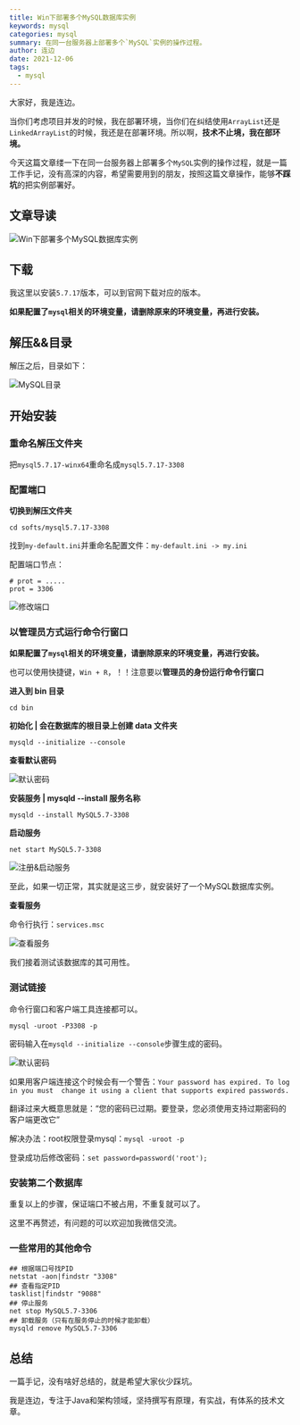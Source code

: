 ```yaml
---
title: Win下部署多个MySQL数据库实例
keywords: mysql
categories: mysql
summary: 在同一台服务器上部署多个`MySQL`实例的操作过程。
author: 连边
date: 2021-12-06
tags:
  - mysql
---
```


大家好，我是连边。

当你们考虑项目并发的时候，我在部署环境，当你们在纠结使用`ArrayList`还是`LinkedArrayList`的时候，我还是在部署环境。所以啊，**技术不止境，我在部环境。**

今天这篇文章缕一下在同一台服务器上部署多个`MySQL`实例的操作过程，就是一篇工作手记，没有高深的内容，希望需要用到的朋友，按照这篇文章操作，能够**不踩坑**的把实例部署好。



## 文章导读

![Win下部署多个MySQL数据库实例](http://mkstatic.lianbian.net/202112062123673.png)



## 下载

我这里以安装`5.7.17`版本，可以到官网下载对应的版本。

**如果配置了`mysql`相关的环境变量，请删除原来的环境变量，再进行安装。**



## 解压&&目录

解压之后，目录如下：

![MySQL目录](http://mkstatic.lianbian.net/202112061915202.png)



## 开始安装

### 重命名解压文件夹

把`mysql5.7.17-winx64`重命名成`mysql5.7.17-3308`

### 配置端口

**切换到解压文件夹**

```shell
cd softs/mysql5.7.17-3308
```

找到`my-default.ini`并重命名配置文件：`my-default.ini -> my.ini`

配置端口节点：

```shell
# prot = .....
prot = 3306
```

![修改端口](http://mkstatic.lianbian.net/202112061946359.png)

### 以**管理员**方式运行命令行窗口

**如果配置了`mysql`相关的环境变量，请删除原来的环境变量，再进行安装。**

也可以使用快捷键，`Win + R`，！！注意要以**管理员的身份运行命令行窗口**

**进入到 bin 目录**

`cd bin`

**初始化 | 会在数据库的根目录上创建 data 文件夹**

`mysqld --initialize --console`

**查看默认密码**

![默认密码](http://mkstatic.lianbian.net/202112061950528.png)

**安装服务 | mysqld --install 服务名称**

`mysqld --install MySQL5.7-3308`

**启动服务**

`net start MySQL5.7-3308`

![注册&启动服务](http://mkstatic.lianbian.net/202112061958557.png)

至此，如果一切正常，其实就是这三步，就安装好了一个MySQL数据库实例。

**查看服务**

命令行执行：`services.msc`

![查看服务](http://mkstatic.lianbian.net/202112062015514.png)

我们接着测试该数据库的其可用性。



### 测试链接

命令行窗口和客户端工具连接都可以。

`mysql -uroot -P3308 -p`

密码输入在`mysqld --initialize --console`步骤生成的密码。

![默认密码](http://mkstatic.lianbian.net/202112062117241.png)

如果用客户端连接这个时候会有一个警告：`Your password has expired. To log in you must  change it using a client that supports expired passwords.`

翻译过来大概意思就是：“您的密码已过期。要登录，您必须使用支持过期密码的客户端更改它”

解决办法：root权限登录mysql：`mysql -uroot -p`

登录成功后修改密码：`set password=password('root');`

### 安装第二个数据库

重复以上的步骤，保证端口不被占用，不重复就可以了。

这里不再赘述，有问题的可以欢迎加我微信交流。

### 一些常用的其他命令

```shell
## 根据端口号找PID
netstat -aon|findstr "3308"
## 查看指定PID
tasklist|findstr "9088"
## 停止服务
net stop MySQL5.7-3306
## 卸载服务（只有在服务停止的时候才能卸载）
mysqld remove MySQL5.7-3306
```



## 总结

一篇手记，没有啥好总结的，就是希望大家伙少踩坑。

我是连边，专注于Java和架构领域，坚持撰写有原理，有实战，有体系的技术文章。